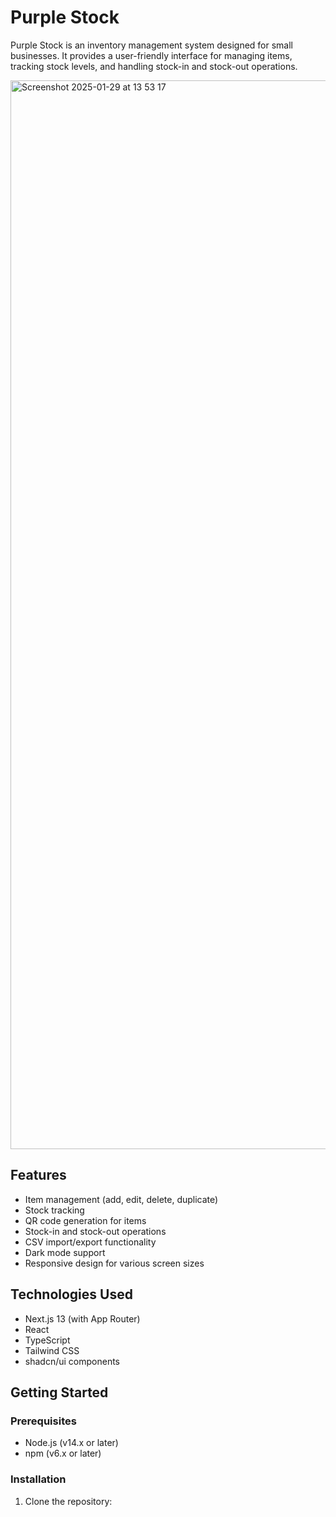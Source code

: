 # Purple Stock

Purple Stock is an inventory management system designed for small businesses. It provides a user-friendly interface for managing items, tracking stock levels, and handling stock-in and stock-out operations.

<img width="1710" alt="Screenshot 2025-01-29 at 13 53 17" src="https://github.com/user-attachments/assets/3bda02a5-ba54-4428-b1bd-ee5b39ee4375" />

## Features

- Item management (add, edit, delete, duplicate)
- Stock tracking
- QR code generation for items
- Stock-in and stock-out operations
- CSV import/export functionality
- Dark mode support
- Responsive design for various screen sizes

## Technologies Used

- Next.js 13 (with App Router)
- React
- TypeScript
- Tailwind CSS
- shadcn/ui components

## Getting Started

### Prerequisites

- Node.js (v14.x or later)
- npm (v6.x or later)

### Installation

1. Clone the repository:

